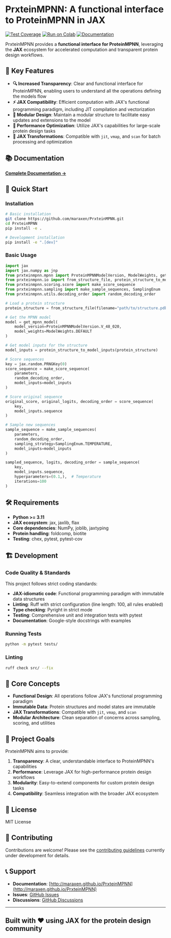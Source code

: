 # PrxteinMPNN: A functional interface to ProteinMPNN in JAX

[![Test Coverage](https://img.shields.io/badge/coverage-90%25-brightgreen.svg)](https://github.com/maraxen/PrxteinMPNN/actions/workflows/pytest.yml)
[![Run on Colab](https://colab.research.google.com/assets/colab-badge.svg)](https://colab.research.google.com/github/maraxen/PrxteinMPNN/blob/main/examples/example_notebook.ipynb)
[![Documentation](https://img.shields.io/badge/docs-online-blue.svg)](http://maraxen.github.io/PrxteinMPNN)

PrxteinMPNN provides a **functional interface for ProteinMPNN**, leveraging the **JAX** ecosystem for accelerated computation and transparent protein design workflows.

## 🎯 Key Features

- **🔍 Increased Transparency**: Clear and functional interface for ProteinMPNN, enabling users to understand all the operations defining the models flow
- **⚡ JAX Compatibility**: Efficient computation with JAX's functional programming paradigm, including JIT compilation and vectorization
- **🧩 Modular Design**: Maintain a modular structure to facilitate easy updates and extensions to the model
- **🚀 Performance Optimization**: Utilize JAX's capabilities for large-scale protein design tasks
- **🔄 JAX Transformations**: Compatible with `jit`, `vmap`, and `scan` for batch processing and optimization

## 📚 Documentation

**[Complete Documentation →](http://maraxen.github.io/PrxteinMPNN)**

## 🚀 Quick Start

### Installation

```bash
# Basic installation
git clone https://github.com/maraxen/PrxteinMPNN.git
cd PrxteinMPNN
pip install -e .

# Development installation
pip install -e ".[dev]"
```

### Basic Usage

```python
import jax
import jax.numpy as jnp
from prxteinmpnn.mpnn import ProteinMPNNModelVersion, ModelWeights, get_mpnn_model
from prxteinmpnn.io import from_structure_file, protein_structure_to_model_inputs
from prxteinmpnn.scoring.score import make_score_sequence
from prxteinmpnn.sampling import make_sample_sequences, SamplingEnum
from prxteinmpnn.utils.decoding_order import random_decoding_order

# Load a protein structure
protein_structure = from_structure_file(filename="path/to/structure.pdb")

# Get the MPNN model
model = get_mpnn_model(
    model_version=ProteinMPNNModelVersion.V_48_020,
    model_weights=ModelWeights.DEFAULT
)

# Get model inputs for the structure
model_inputs = protein_structure_to_model_inputs(protein_structure)

# Score sequences
key = jax.random.PRNGKey(0)
score_sequence = make_score_sequence(
    parameters, 
    random_decoding_order, 
    model_inputs=model_inputs
)

# Score original sequence
original_score, original_logits, decoding_order = score_sequence(
    key, 
    model_inputs.sequence
)

# Sample new sequences
sample_sequence = make_sample_sequences(
    parameters,
    random_decoding_order,
    sampling_strategy=SamplingEnum.TEMPERATURE,
    model_inputs=model_inputs
)

sampled_sequence, logits, decoding_order = sample_sequence(
    key,
    model_inputs.sequence,
    hyperparameters=(0.1,),  # Temperature
    iterations=100
)
```

## 🛠️ Requirements

- **Python >= 3.11**
- **JAX ecosystem**: jax, jaxlib, flax
- **Core dependencies**: NumPy, joblib, jaxtyping
- **Protein handling**: foldcomp, biotite
- **Testing**: chex, pytest, pytest-cov

## 🏗️ Development

### Code Quality & Standards

This project follows strict coding standards:

- **JAX-idiomatic code**: Functional programming paradigm with immutable data structures
- **Linting**: Ruff with strict configuration (line length: 100, all rules enabled)
- **Type checking**: Pyright in strict mode
- **Testing**: Comprehensive unit and integration tests with pytest
- **Documentation**: Google-style docstrings with examples

### Running Tests

```bash
python -m pytest tests/
```

### Linting

```bash
ruff check src/ --fix
```

## 📖 Core Concepts

- **Functional Design**: All operations follow JAX's functional programming paradigm
- **Immutable Data**: Protein structures and model states are immutable
- **JAX Transformations**: Compatible with `jit`, `vmap`, and `scan`
- **Modular Architecture**: Clean separation of concerns across sampling, scoring, and utilities

## 🎯 Project Goals

PrxteinMPNN aims to provide:

1. **Transparency**: A clear, understandable interface to ProteinMPNN's capabilities
2. **Performance**: Leverage JAX for high-performance protein design workflows  
3. **Modularity**: Easy-to-extend components for custom protein design tasks
4. **Compatibility**: Seamless integration with the broader JAX ecosystem

## 📄 License

MIT License

## 🤝 Contributing

Contributions are welcome! Please see the [contributing guidelines](CONTRIBUTING.md) currently under development for details.

## 📞 Support

- **Documentation**: [http://maraxen.github.io/PrxteinMPNN](http://maraxen.github.io/PrxteinMPNN)
- **Issues**: [GitHub Issues](https://github.com/maraxen/PrxteinMPNN/issues)
- **Discussions**: [GitHub Discussions](https://github.com/maraxen/PrxteinMPNN/discussions)

---

## Built with ❤️ using JAX for the protein design community
